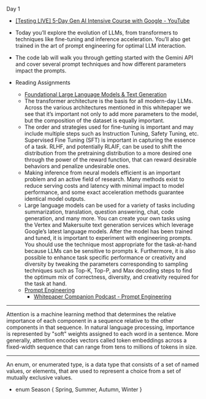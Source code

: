 Day 1

* [[Testing LIVE] 5-Day Gen AI Intensive Course with Google - YouTube](https://www.youtube.com/live/LBZWDiZU8H4?si=GaFQAhNwyFccUBaC)

* Today you’ll explore the evolution of LLMs, from transformers to techniques like fine-tuning and inference acceleration. You’ll also get trained in the art of prompt engineering for optimal LLM interaction.

* The code lab will walk you through getting started with the Gemini API and cover several prompt techniques and how different parameters impact the prompts.

* Reading Assignments
  * [Foundational Large Language Models & Text Generation](https://www.kaggle.com/whitepaper-foundational-llm-and-text-generation)
  * The transformer architecture is the basis for all modern-day LLMs. Across the various
    architectures mentioned in this whitepaper we see that it’s important not only to add more
    parameters to the model, but the composition of the dataset is equally important.
  * The order and strategies used for fine-tuning is important and may include multiple steps
    such as Instruction Tuning, Safety Tuning, etc. Supervised Fine Tuning (SFT) is important
    in capturing the essence of a task. RLHF, and potentially RLAIF, can be used to shift the
    distribution from the pretraining distribution to a more desired one through the power of
    the reward function, that can reward desirable behaviors and penalize undesirable ones.
  * Making inference from neural models efficient is an important problem and an active
    field of research. Many methods exist to reduce serving costs and latency with minimal
    impact to model performance, and some exact acceleration methods guarantee identical
    model outputs.
  * Large language models can be used for a variety of tasks including summarization,
    translation, question answering, chat, code generation, and many more. You can
    create your own tasks using the Vertex and Makersuite text generation services which
    leverage Google’s latest language models. After the model has been trained and tuned,
    it is important to experiment with engineering prompts. You should use the technique
    most appropriate for the task-at-hand because LLMs can be sensitive to prompts k.
    Furthermore, it is also possible to enhance task specific performance or creativity and
    diversity by tweaking the parameters corresponding to sampling techniques such as
    Top-K, Top-P, and Max decoding steps to find the optimum mix of correctness, diversity,
    and creativity required for the task at hand.
  * [Prompt Engineering](https://www.kaggle.com/whitepaper-prompt-engineering)
    * [Whitepaper Companion Podcast - Prompt Engineering](https://youtu.be/F_hJ2Ey4BNc?si=wMn_Z0a7KZaUvxZV) 

- - - -

Attention is a machine learning method that determines the relative importance of each component in a sequence relative to the other components in that sequence. In natural language processing, importance is represented by "soft" weights assigned to each word in a sentence. More generally, attention encodes vectors called token embeddings across a fixed-width sequence that can range from tens to millions of tokens in size.

- - - -
An enum, or enumerated type, is a data type that consists of a set of named values, or elements, that are used to represent a choice from a set of mutually exclusive values.
* enum Season { Spring, Summer, Autumn, Winter }
